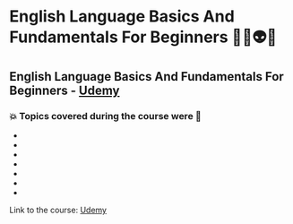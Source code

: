 # English Language Basics And Fundamentals For Beginners 👨‍💻👽🤯
## English Language Basics And Fundamentals For Beginners - [Udemy](https://www.udemy.com/course/english-language-basics-for-beginners-level-2/)
### 💥 Topics covered during the course were 🚀
-
-
-
-
-
-
-

Link to the course: [Udemy](https://www.udemy.com/course/english-language-basics-for-beginners-level-2/)

